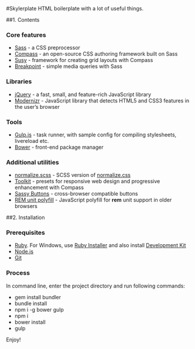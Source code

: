 #Skylerplate
HTML boilerplate with a lot of useful things.

##1. Contents

### Core features

* [Sass](http://sass-lang.com) - a CSS preprocessor
* [Compass](http://compass-style.org) - an open-source CSS authoring framework built on Sass
* [Susy](http://susy.readthedocs.org/en/latest) - framework for creating grid layouts with Compass
* [Breakpoint](http://breakpoint-sass.com) - simple media queries with Sass

### Libraries
* [jQuery](https://jquery.com) - a fast, small, and feature-rich JavaScript library
* [Modernizr](http://modernizr.com) - JavaScript library that detects HTML5 and CSS3 features in the user’s browser

### Tools
* [Gulp.js](http://gulpjs.com) - task runner, with sample config for compiling stylesheets, livereload etc.
* [Bower](http://bower.io) - front-end package manager

### Additional utilities
* [normalize.scss](https://github.com/appleboy/normalize.scss) - SCSS version of [normalize.css](https://github.com/necolas/normalize.css)
* [Toolkit](https://github.com/at-import/toolkit) - presets for responsive web design and progressive enhancement with Compass
* [Sassy Buttons](http://jaredhardy.com/sassy-buttons) - cross-browser compatible buttons
* [REM unit polyfill](https://github.com/chuckcarpenter/REM-unit-polyfill) - JavaScript polyfill for **rem** unit support in older browsers

##2. Installation

### Prerequisites

* [Ruby](https://www.ruby-lang.org). For Windows, use [Ruby Installer](http://rubyinstaller.org/downloads) and also install [Development Kit](http://rubyinstaller.org/add-ons/devkit)
* [Node.js](https://nodejs.org)
* [Git](https://git-scm.com)

### Process

In command line, enter the project directory and run following commands:

* gem install bundler
* bundle install
* npm i -g bower gulp
* npm i
* bower install
* gulp

Enjoy!

